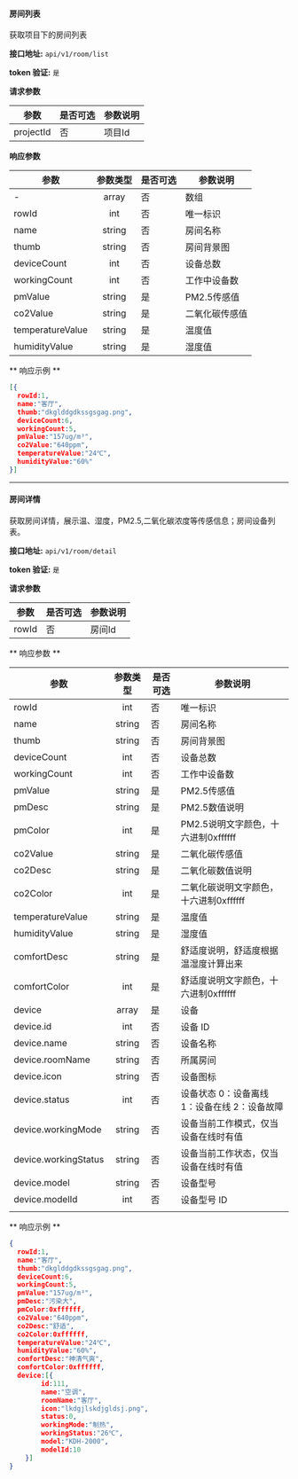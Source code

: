 #### 房间列表
获取项目下的房间列表

**接口地址:**  `api/v1/room/list`

**token 验证:**  `是`

**请求参数**

|    参数   | 是否可选 | 参数说明 |
|-----------|----------|----------|
| projectId | 否       | 项目Id   |


**响应参数**

| 参数             | 参数类型 | 是否可选 | 参数说明       |
| ---              | :---:    | ----     | ---            |
| -                | array    | 否       | 数组           |
| rowId            | int      | 否       | 唯一标识       |
| name             | string   | 否       | 房间名称       |
| thumb            | string   | 否       | 房间背景图     |
| deviceCount      | int      | 否       | 设备总数       |
| workingCount     | int      | 否       | 工作中设备数   |
| pmValue          | string   | 是       | PM2.5传感值    |
| co2Value         | string   | 是       | 二氧化碳传感值 |
| temperatureValue | string   | 是       | 温度值         |
| humidityValue    | string   | 是       | 湿度值         |

** 响应示例 **

``` json
[{
  rowId:1,
  name:"客厅",
  thumb:"dkglddgdkssgsgag.png",
  deviceCount:6,
  workingCount:5,
  pmValue:"157ug/m³",
  co2Value:"640ppm",
  temperatureValue:"24℃",
  humidityValue:"60%"
}]
```

---

#### 房间详情
获取房间详情，展示温、湿度，PM2.5,二氧化碳浓度等传感信息；房间设备列表。

**接口地址:**  `api/v1/room/detail`

**token 验证:**  `是`

**请求参数**

|  参数 | 是否可选 | 参数说明 |
|-------|----------|----------|
| rowId | 否       | 房间Id   |

** 响应参数 **

| 参数                 | 参数类型 | 是否可选 | 参数说明                                     |
| ---                  | :---:    | ----     | ---                                          |
| rowId                | int      | 否       | 唯一标识                                     |
| name                 | string   | 否       | 房间名称                                     |
| thumb                | string   | 否       | 房间背景图                                   |
| deviceCount          | int      | 否       | 设备总数                                     |
| workingCount         | int      | 否       | 工作中设备数                                 |
| pmValue              | string   | 是       | PM2.5传感值                                  |
| pmDesc               | string   | 是       | PM2.5数值说明                                |
| pmColor              | int      | 是       | PM2.5说明文字颜色，十六进制0xffffff          |
| co2Value             | string   | 是       | 二氧化碳传感值                               |
| co2Desc              | string   | 是       | 二氧化碳数值说明                             |
| co2Color             | int      | 是       | 二氧化碳说明文字颜色，十六进制0xffffff       |
| temperatureValue     | string   | 是       | 温度值                                       |
| humidityValue        | string   | 是       | 湿度值                                       |
| comfortDesc          | string   | 是       | 舒适度说明，舒适度根据温湿度计算出来         |
| comfortColor         | int      | 是       | 舒适度说明文字颜色，十六进制0xffffff         |
| device               | array    | 是       | 设备                                         |
| device.id            | int      | 否       | 设备 ID                                      |
| device.name          | string   | 否       | 设备名称                                     |
| device.roomName      | string   | 否       | 所属房间                                     |
| device.icon          | string   | 否       | 设备图标                                     |
| device.status        | int      | 否       | 设备状态 0：设备离线 1：设备在线 2：设备故障 |
| device.workingMode   | string   | 否       | 设备当前工作模式，仅当设备在线时有值         |
| device.workingStatus | string   | 否       | 设备当前工作状态，仅当设备在线时有值         |
| device.model         | string   | 否       | 设备型号                                     |
| device.modelId       | int      | 否       | 设备型号 ID                                  |
|                      |          |          |                                              |


** 响应示例 **

``` json
{
  rowId:1,
  name:"客厅",
  thumb:"dkglddgdkssgsgag.png",
  deviceCount:6,
  workingCount:5,
  pmValue:"157ug/m³",
  pmDesc:"污染大",
  pmColor:0xffffff,
  co2Value:"640ppm",
  co2Desc:"舒适",
  co2Color:0xffffff,
  temperatureValue:"24℃",
  humidityValue:"60%",
  comfortDesc:"神清气爽",
  comfortColor:0xffffff,
  device:[{
        id:111,
        name:"空调",
        roomName:"客厅",
        icon:"lkdgjlskdjgldsj.png",
        status:0,
        workingMode:"制热",
        workingStatus:"26℃",
        model:"KDH-2000",
        modelId:10
    }]
}
```


